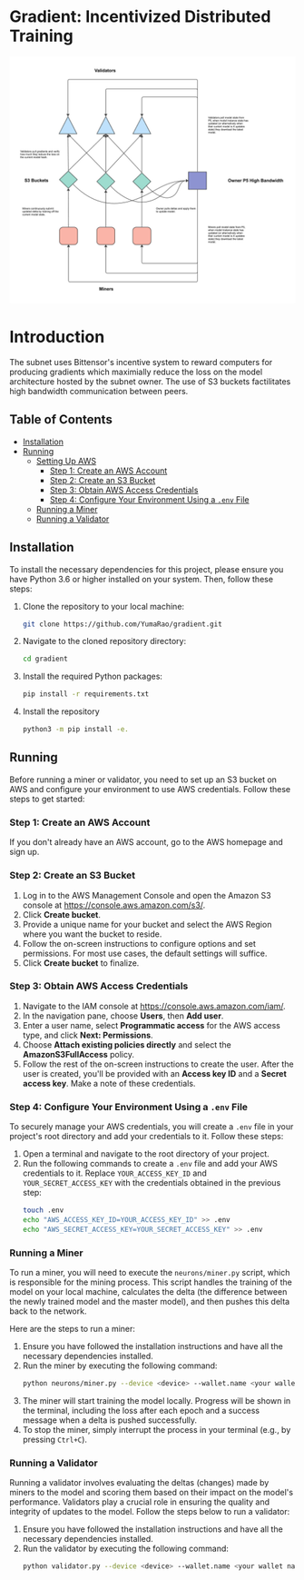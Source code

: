 
# Gradient: Incentivized Distributed Training

![System Design](/assets/systemdesign.jpg)

# Introduction
The subnet uses Bittensor's incentive system to reward computers for producing gradients which maximially reduce the loss on the model architecture hosted by the subnet owner. The use of S3 buckets factilitates high bandwidth communication between peers. 

## Table of Contents
- [Installation](#installation)
- [Running](#running)
  - [Setting Up AWS](#setting-up-aws)
    - [Step 1: Create an AWS Account](#step-1-create-an-aws-account)
    - [Step 2: Create an S3 Bucket](#step-2-create-an-s3-bucket)
    - [Step 3: Obtain AWS Access Credentials](#step-3-obtain-aws-access-credentials)
    - [Step 4: Configure Your Environment Using a `.env` File](#step-4-configure-your-environment-using-a-env-file)
  - [Running a Miner](#running-a-miner)
  - [Running a Validator](#running-a-validator)

## Installation
To install the necessary dependencies for this project, please ensure you have Python 3.6 or higher installed on your system. Then, follow these steps:

1. Clone the repository to your local machine:
   ```bash
   git clone https://github.com/YumaRao/gradient.git
   ```
2. Navigate to the cloned repository directory:
   ```bash
   cd gradient
   ```
3. Install the required Python packages:
   ```bash
   pip install -r requirements.txt
   ```
4. Install the repository
   ```bash
   python3 -m pip install -e.
   ```

## Running
Before running a miner or validator, you need to set up an S3 bucket on AWS and configure your environment to use AWS credentials. Follow these steps to get started:

### Step 1: Create an AWS Account
If you don't already have an AWS account, go to the AWS homepage and sign up.

### Step 2: Create an S3 Bucket
1. Log in to the AWS Management Console and open the Amazon S3 console at https://console.aws.amazon.com/s3/.
2. Click **Create bucket**.
3. Provide a unique name for your bucket and select the AWS Region where you want the bucket to reside.
4. Follow the on-screen instructions to configure options and set permissions. For most use cases, the default settings will suffice.
5. Click **Create bucket** to finalize.

### Step 3: Obtain AWS Access Credentials
1. Navigate to the IAM console at https://console.aws.amazon.com/iam/.
2. In the navigation pane, choose **Users**, then **Add user**.
3. Enter a user name, select **Programmatic access** for the AWS access type, and click **Next: Permissions**.
4. Choose **Attach existing policies directly** and select the **AmazonS3FullAccess** policy.
5. Follow the rest of the on-screen instructions to create the user. After the user is created, you'll be provided with an **Access key ID** and a **Secret access key**. Make a note of these credentials.

### Step 4: Configure Your Environment Using a `.env` File
To securely manage your AWS credentials, you will create a `.env` file in your project's root directory and add your credentials to it. Follow these steps:
1. Open a terminal and navigate to the root directory of your project.
2. Run the following commands to create a `.env` file and add your AWS credentials to it. Replace `YOUR_ACCESS_KEY_ID` and `YOUR_SECRET_ACCESS_KEY` with the credentials obtained in the previous step:
   ```bash
   touch .env
   echo "AWS_ACCESS_KEY_ID=YOUR_ACCESS_KEY_ID" >> .env
   echo "AWS_SECRET_ACCESS_KEY=YOUR_SECRET_ACCESS_KEY" >> .env
   ```

### Running a Miner

To run a miner, you will need to execute the `neurons/miner.py` script, which is responsible for the mining process. This script handles the training of the model on your local machine, calculates the delta (the difference between the newly trained model and the master model), and then pushes this delta back to the network.

Here are the steps to run a miner:
1. Ensure you have followed the installation instructions and have all the necessary dependencies installed.
3. Run the miner by executing the following command:
   ```bash
   python neurons/miner.py --device <device> --wallet.name <your wallet name> --wallet.hotkey <your wallet hotkey>
   ```
4. The miner will start training the model locally. Progress will be shown in the terminal, including the loss after each epoch and a success message when a delta is pushed successfully.
5. To stop the miner, simply interrupt the process in your terminal (e.g., by pressing `Ctrl+C`).

### Running a Validator

Running a validator involves evaluating the deltas (changes) made by miners to the model and scoring them based on their impact on the model's performance. Validators play a crucial role in ensuring the quality and integrity of updates to the model. Follow the steps below to run a validator:

1. Ensure you have followed the installation instructions and have all the necessary dependencies installed.
3. Run the validator by executing the following command:
   ```bash
   python validator.py --device <device> --wallet.name <your wallet name> --wallet.hotkey <your wallet hotkey>
   ```